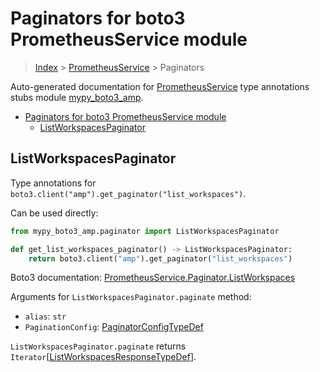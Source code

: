 # Paginators for boto3 PrometheusService module

> [Index](../README.md) > [PrometheusService](./README.md) > Paginators

Auto-generated documentation for
[PrometheusService](https://boto3.amazonaws.com/v1/documentation/api/latest/reference/services/amp.html#PrometheusService)
type annotations stubs module
[mypy_boto3_amp](https://pypi.org/project/mypy-boto3-amp/).

- [Paginators for boto3 PrometheusService module](#paginators-for-boto3-prometheusservice-module)
  - [ListWorkspacesPaginator](#listworkspacespaginator)

## ListWorkspacesPaginator

Type annotations for `boto3.client("amp").get_paginator("list_workspaces")`.

Can be used directly:

```python
from mypy_boto3_amp.paginator import ListWorkspacesPaginator

def get_list_workspaces_paginator() -> ListWorkspacesPaginator:
    return boto3.client("amp").get_paginator("list_workspaces")
```

Boto3 documentation:
[PrometheusService.Paginator.ListWorkspaces](https://boto3.amazonaws.com/v1/documentation/api/latest/reference/services/amp.html#PrometheusService.Paginator.ListWorkspaces)

Arguments for `ListWorkspacesPaginator.paginate` method:

- `alias`: `str`
- `PaginationConfig`:
  [PaginatorConfigTypeDef](https://vemel.github.io/boto3_stubs_docs/mypy_boto3_amp/type_defs.html#paginatorconfigtypedef)

`ListWorkspacesPaginator.paginate` returns
`Iterator`\[[ListWorkspacesResponseTypeDef](https://vemel.github.io/boto3_stubs_docs/mypy_boto3_amp/type_defs.html#listworkspacesresponsetypedef)\].

